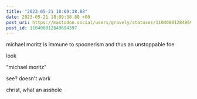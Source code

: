 ```yaml
---
title: "2023-05-21 18:09:38.88"
date: 2023-05-21 18:09:38.88 +00
post_uri: https://mastodon.social/users/gravely/statuses/110408012849694397
post_id: 110408012849694397
---
```

michael moritz is immune to spoonerism and thus an unstoppable foe

look

"michael moritz"

see? doesn't work

christ, what an asshole


